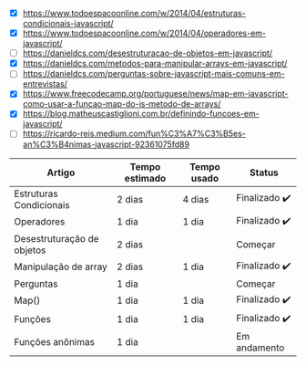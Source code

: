 - [x] https://www.todoespacoonline.com/w/2014/04/estruturas-condicionais-javascript/ <br>
- [x] https://www.todoespacoonline.com/w/2014/04/operadores-em-javascript/ <br>
- [ ] https://danieldcs.com/desestruturacao-de-objetos-em-javascript/ <br>
- [x] https://danieldcs.com/metodos-para-manipular-arrays-em-javascript/ <br>
- [ ] https://danieldcs.com/perguntas-sobre-javascript-mais-comuns-em-entrevistas/
- [x] https://www.freecodecamp.org/portuguese/news/map-em-javascript-como-usar-a-funcao-map-do-js-metodo-de-arrays/
- [x] https://blog.matheuscastiglioni.com.br/definindo-funcoes-em-javascript/
- [ ] https://ricardo-reis.medium.com/fun%C3%A7%C3%B5es-an%C3%B4nimas-javascript-92361075fd89

| Artigo           | Tempo estimado | Tempo usado   |  Status  | 
|----------------|---------------|---------------|----------------|
| Estruturas Condicionais | 2 dias  | 4 dias |   Finalizado :heavy_check_mark:
| Operadores   | 1 dia  | 1 dia |   Finalizado :heavy_check_mark:
| Desestruturação de objetos  | 2 dias  |    |   Começar
| Manipulação de array   | 2 dias  | 1 dia   | Finalizado :heavy_check_mark:
| Perguntas | 1 dia |  | Começar
|Map() | 1 dia | 1 dia | Finalizado :heavy_check_mark:
|Funções | 1 dia | 1 dia | Finalizado :heavy_check_mark:
| Funções anônimas | 1 dia | | Em andamento
